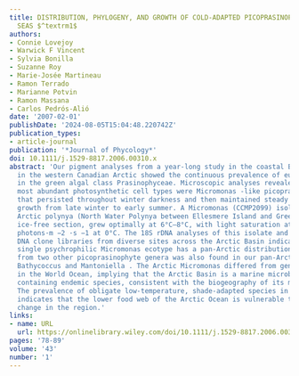 ```yaml
---
title: DISTRIBUTION, PHYLOGENY, AND GROWTH OF COLD‐ADAPTED PICOPRASINOPHYTES IN ARCTIC
  SEAS $^textrm1$
authors:
- Connie Lovejoy
- Warwick F Vincent
- Sylvia Bonilla
- Suzanne Roy
- Marie‐Josée Martineau
- Ramon Terrado
- Marianne Potvin
- Ramon Massana
- Carlos Pedrós‐Alió
date: '2007-02-01'
publishDate: '2024-08-05T15:04:48.220742Z'
publication_types:
- article-journal
publication: '*Journal of Phycology*'
doi: 10.1111/j.1529-8817.2006.00310.x
abstract: 'Our pigment analyses from a year‐long study in the coastal Beaufort Sea
  in the western Canadian Arctic showed the continuous prevalence of eukaryotic picoplankton
  in the green algal class Prasinophyceae. Microscopic analyses revealed that the
  most abundant photosynthetic cell types were Micromonas ‐like picoprasinophytes
  that persisted throughout winter darkness and then maintained steady exponential
  growth from late winter to early summer. A Micromonas (CCMP2099) isolated from an
  Arctic polynya (North Water Polynya between Ellesmere Island and Greenland), an
  ice‐free section, grew optimally at 6°C–8°C, with light saturation at or below 10 μmol
  photons·m −2 ·s −1 at 0°C. The 18S rDNA analyses of this isolate and environmental
  DNA clone libraries from diverse sites across the Arctic Basin indicate that this
  single psychrophilic Micromonas ecotype has a pan‐Arctic distribution. The 18S rDNA
  from two other picoprasinophyte genera was also found in our pan‐Arctic clone libraries:
  Bathycoccus and Mantoniella . The Arctic Micromonas differed from genotypes elsewhere
  in the World Ocean, implying that the Arctic Basin is a marine microbial province
  containing endemic species, consistent with the biogeography of its macroorganisms.
  The prevalence of obligate low‐temperature, shade‐adapted species in the phytoplankton
  indicates that the lower food web of the Arctic Ocean is vulnerable to ongoing climate
  change in the region.'
links:
- name: URL
  url: https://onlinelibrary.wiley.com/doi/10.1111/j.1529-8817.2006.00310.x
pages: '78-89'
volume: '43'
number: '1'
---
```

